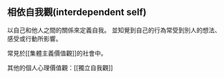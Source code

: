 ## 相依自我觀(interdependent self)
以自己和他人之間的關係來定義自我。
並知覺到自己的行為常受到別人的想法、感受或行動所影響。

常見於[[集體主義價值觀]]的社會中。

其他的個人心理價值觀：[[獨立自我觀]]